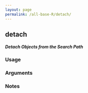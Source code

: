 ```yaml
---
layout: page
permalink: /all-base-R/detach/
---
```


## __detach__

#### _Detach Objects from the Search Path_

### Usage

### Arguments

### Notes
